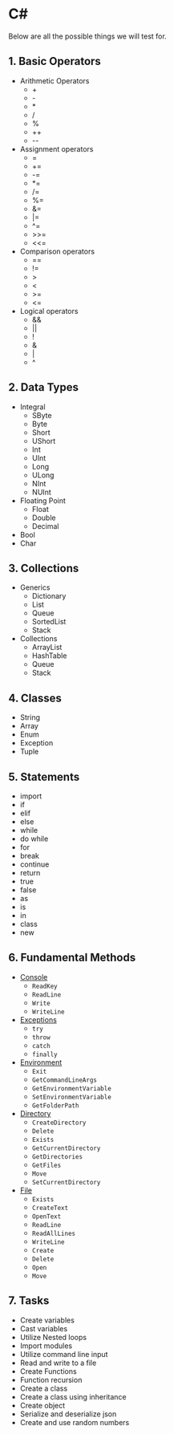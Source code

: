 # C\#

Below are all the possible things we will test for.

## 1. Basic Operators

* Arithmetic Operators
  * \+
  * \-
  * \*
  * \/
  * \%
  * ++
  * --
* Assignment operators
  * =
  * +=
  * -=
  * *=
  * /=
  * %=
  * &=
  * |=
  * ^=
  * \>>=
  * <<=
* Comparison operators
  * ==
  * !=
  * \>
  * <
  * \>\=
  * <\=
* Logical operators
  * &&
  * ||
  * !
  * \&
  * \|
  * \^

## 2. Data Types

* Integral
  * SByte
  * Byte
  * Short
  * UShort
  * Int
  * UInt
  * Long
  * ULong
  * NInt
  * NUInt
* Floating Point
  * Float
  * Double
  * Decimal
* Bool
* Char

## 3. Collections

* Generics
  * Dictionary
  * List
  * Queue
  * SortedList
  * Stack
* Collections
  * ArrayList
  * HashTable
  * Queue
  * Stack

## 4. Classes

* String
* Array
* Enum
* Exception
* Tuple

## 5. Statements

* import
* if
* elif
* else
* while
* do while
* for
* break
* continue
* return
* true
* false
* as
* is
* in
* class
* new

## 6. Fundamental Methods

* [Console](https://docs.microsoft.com/en-us/dotnet/api/system.console?view=net-6.0)
  * `ReadKey`
  * `ReadLine`
  * `Write`
  * `WriteLine`
* [Exceptions](https://docs.microsoft.com/en-us/dotnet/api/system.exception?view=net-6.0)
  * `try`
  * `throw`
  * `catch`
  * `finally`
* [Environment](https://docs.microsoft.com/en-us/dotnet/api/system.environment?view=net-6.0)
  * `Exit`
  * `GetCommandLineArgs`
  * `GetEnvironmentVariable`
  * `SetEnvironmentVariable`
  * `GetFolderPath`
* [Directory](https://docs.microsoft.com/en-us/dotnet/api/system.io.directory?view=net-6.0)
  * `CreateDirectory`
  * `Delete`
  * `Exists`
  * `GetCurrentDirectory`
  * `GetDirectories`
  * `GetFiles`
  * `Move`
  * `SetCurrentDirectory`
* [File](https://docs.microsoft.com/en-us/dotnet/api/system.io.file?view=net-6.0)
  * `Exists`
  * `CreateText`
  * `OpenText`
  * `ReadLine`
  * `ReadAllLines`
  * `WriteLine`
  * `Create`
  * `Delete`
  * `Open`
  * `Move`

## 7. Tasks

* Create variables
* Cast variables
* Utilize Nested loops
* Import modules
* Utilize command line input
* Read and write to a file
* Create Functions
* Function recursion
* Create a class
* Create a class using inheritance
* Create object
* Serialize and deserialize json
* Create and use random numbers
